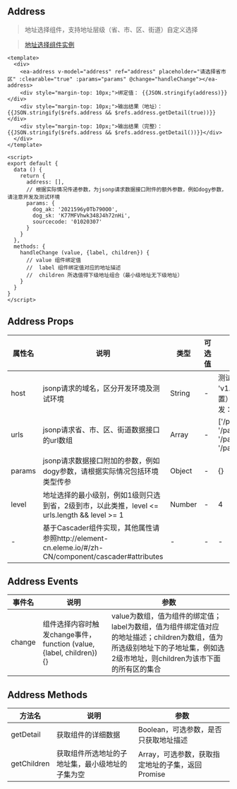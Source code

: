 ## Address

> 地址选择组件，支持地址层级（省、市、区、街道）自定义选择

> [地址选择组件实例](/examples/address)

```vue
<template>
  <div>
    <ea-address v-model="address" ref="address" placeholder="请选择省市区" :clearable="true" :params="params" @change="handleChange"></ea-address>
    <div style="margin-top: 10px;">绑定值： {{JSON.stringify(address)}}</div>
    <div style="margin-top: 10px;">输出结果（地址）： {{JSON.stringify($refs.address && $refs.address.getDetail(true))}}</div>
    <div style="margin-top: 10px;">输出结果（完整）： {{JSON.stringify($refs.address && $refs.address.getDetail())}}</div>
  </div>
</template>

<script>
export default {
  data () {
    return {
      address: [],
      // 根据实际情况传递参数，为jsonp请求数据接口附件的额外参数，例如dogy参数，请注意开发及测试环境
      params: {
        dog_ak: '2021596y0Tb790O0',
        dog_sk: 'K77MFVhwk348J4h72nHi',
        sourcecode: '01020307'
      }
    }
  },
  methods: {
    handleChange (value, {label, children}) {
      // value 组件绑定值
      //  label 组件绑定值对应的地址描述
      //  children 所选值得下级地址组合（最小级地址无下级地址）
    }
  }
}
</script>
```

## Address Props

|属性名|说明|类型|可选值|默认值|
|---|---|---|---|---|
|host|jsonp请求的域名，区分开发环境及测试环境|String|-|测试（判断条件为location.hostname !== 'v1.tf56.com'，业务方使用自行判断并设置）：'//partyopenapitest.tf56.com', 开发：'//partyopenapi.tf56.com'|
|urls|jsonp请求省、市、区、街道数据接口的url数组|Array|-|['/partyOpenApi/partyAddress/getProvince', '/partyOpenApi/partyAddress/getCity', '/partyOpenApi/partyAddress/getRegion', '/partyOpenApi/partyAddress/getStreet']|
|params|jsonp请求数据接口附加的参数，例如dogy参数，请根据实际情况包括环境类型传参|Object|-|{}|
|level|地址选择的最小级别，例如1级则只选到省，2级到市，以此类推，level <= urls.length && level >= 1|Number|-|4|
|-|基于Cascader组件实现，其他属性请参照http://element-cn.eleme.io/#/zh-CN/component/cascader#attributes|-|-|-|

## Address Events

|事件名|说明|参数|
|---|---|---|
|change|组件选择内容时触发change事件，function (value, {label, children}) {}|value为数组，值为组件的绑定值；label为数组，值为组件绑定值对应的地址描述；children为数组，值为所选级别地址下的子地址集，例如选2级市地址，则children为该市下面的所有区的集合|

## Address Methods

|方法名|说明|参数|
|---|---|---|
|getDetail|获取组件的详细数据|Boolean，可选参数，是否只获取地址描述|
|getChildren|获取组件所选地址的子地址集，最小级地址的子集为空|Array，可选参数，获取指定地址的子集，返回Promise|
